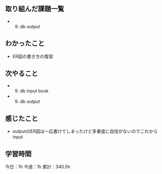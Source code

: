 ## 取り組んだ課題一覧

- 9. db output

## わかったこと

- ER図の書き方の復習

## 次やること

- 9. db input book
- 9. db output

## 感じたこと

- outputのER図は一応書けてしまったけど多重度に自信がないのでこれからinput

## 学習時間

今日：1h
今週：1h
累計：340.5h
